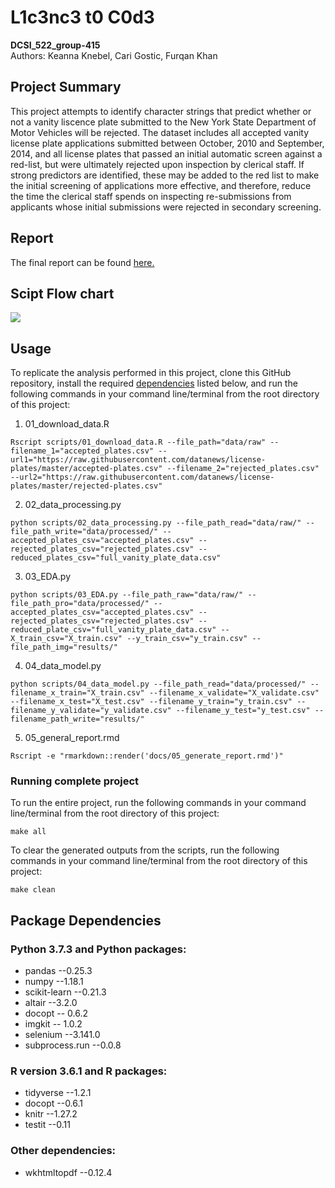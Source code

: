 # L1c3nc3 t0 C0d3  
**DCSI_522_group-415**  
Authors: Keanna Knebel, Cari Gostic, Furqan Khan

## Project Summary  
This project attempts to identify character strings that predict whether or not a vanity liscence plate submitted to the New York State Department of Motor Vehicles will be rejected. The dataset includes all accepted vanity license plate applications submitted between October, 2010 and September, 2014, and all license plates that passed an initial automatic screen against a red-list, but were ultimately rejected upon inspection by clerical staff. If strong predictors are identified, these may be added to the red list to make the initial screening of applications more effective, and therefore, reduce the time the clerical staff spends on inspecting re-submissions from applicants whose initial submissions were rejected in secondary screening.

## Report
The final report can be found [here.](https://ubc-mds.github.io/DSCI_522_group_415/docs/05_generate_report.html)

## Scipt Flow chart

![](script_flowchart.png)

## Usage

To replicate the analysis performed in this project, clone this GitHub repository, install the required [dependencies](#package-dependencies) listed below, and run the following commands in your command line/terminal from the root directory of this project:

1. 01_download_data.R
```
Rscript scripts/01_download_data.R --file_path="data/raw" --filename_1="accepted_plates.csv" --url1="https://raw.githubusercontent.com/datanews/license-plates/master/accepted-plates.csv" --filename_2="rejected_plates.csv" --url2="https://raw.githubusercontent.com/datanews/license-plates/master/rejected-plates.csv"
```

2. 02_data_processing.py
```
python scripts/02_data_processing.py --file_path_read="data/raw/" --file_path_write="data/processed/" --accepted_plates_csv="accepted_plates.csv" --rejected_plates_csv="rejected_plates.csv" --reduced_plates_csv="full_vanity_plate_data.csv" 
```

3. 03_EDA.py
```
python scripts/03_EDA.py --file_path_raw="data/raw/" --file_path_pro="data/processed/" --accepted_plates_csv="accepted_plates.csv" --rejected_plates_csv="rejected_plates.csv" --reduced_plate_csv="full_vanity_plate_data.csv" --X_train_csv="X_train.csv" --y_train_csv="y_train.csv" --file_path_img="results/"
```

4. 04_data_model.py
```
python scripts/04_data_model.py --file_path_read="data/processed/" --filename_x_train="X_train.csv" --filename_x_validate="X_validate.csv" --filename_x_test="X_test.csv" --filename_y_train="y_train.csv" --filename_y_validate="y_validate.csv" --filename_y_test="y_test.csv" --filename_path_write="results/"
```

5. 05_general_report.rmd
```
Rscript -e "rmarkdown::render('docs/05_generate_report.rmd')"
```

### Running complete project

To run the entire project, run the following commands in your command line/terminal from the root directory of this project:

```
make all
```

To clear the generated outputs from the scripts, run the following commands in your command line/terminal from the root directory of this project:

```
make clean
```


## Package Dependencies

### Python 3.7.3 and Python packages:

- pandas --0.25.3
- numpy --1.18.1
- scikit-learn --0.21.3
- altair --3.2.0
- docopt -- 0.6.2
- imgkit -- 1.0.2
- selenium --3.141.0
- subprocess.run --0.0.8

### R version 3.6.1 and R packages:

- tidyverse --1.2.1
- docopt --0.6.1
- knitr --1.27.2
- testit --0.11

### Other dependencies:

- wkhtmltopdf --0.12.4

